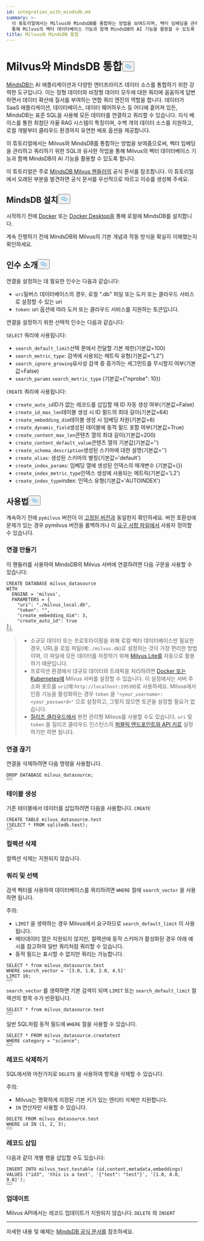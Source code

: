```yaml
---
id: integration_with_mindsdb.md
summary: >-
  이 튜토리얼에서는 Milvus와 MindsDB를 통합하는 방법을 보여드리며, 벡터 임베딩을 관리하고 쿼리하기 위한 SQL과 유사한 작업을
  통해 Milvus의 벡터 데이터베이스 기능과 함께 MindsDB의 AI 기능을 활용할 수 있도록 합니다.
title: Milvus와 MindsDB 통합
---
```

<h1 id="Integrate-Milvus-with-MindsDB" class="common-anchor-header">Milvus와 MindsDB 통합<button data-href="#Integrate-Milvus-with-MindsDB" class="anchor-icon" translate="no">
      <svg translate="no"
        aria-hidden="true"
        focusable="false"
        height="20"
        version="1.1"
        viewBox="0 0 16 16"
        width="16"
      >
        <path
          fill="#0092E4"
          fill-rule="evenodd"
          d="M4 9h1v1H4c-1.5 0-3-1.69-3-3.5S2.55 3 4 3h4c1.45 0 3 1.69 3 3.5 0 1.41-.91 2.72-2 3.25V8.59c.58-.45 1-1.27 1-2.09C10 5.22 8.98 4 8 4H4c-.98 0-2 1.22-2 2.5S3 9 4 9zm9-3h-1v1h1c1 0 2 1.22 2 2.5S13.98 12 13 12H9c-.98 0-2-1.22-2-2.5 0-.83.42-1.64 1-2.09V6.25c-1.09.53-2 1.84-2 3.25C6 11.31 7.55 13 9 13h4c1.45 0 3-1.69 3-3.5S14.5 6 13 6z"
        ></path>
      </svg>
    </button></h1><p><a href="https://docs.mindsdb.com/what-is-mindsdb">MindsDB는</a> AI 애플리케이션과 다양한 엔터프라이즈 데이터 소스를 통합하기 위한 강력한 도구입니다. 이는 정형 데이터와 비정형 데이터 모두에 대한 쿼리에 꼼꼼하게 답변하면서 데이터 확산에 질서를 부여하는 연합 쿼리 엔진의 역할을 합니다. 데이터가 SaaS 애플리케이션, 데이터베이스, 데이터 웨어하우스 등 어디에 흩어져 있든, MindsDB는 표준 SQL을 사용해 모든 데이터를 연결하고 쿼리할 수 있습니다. 지식 베이스를 통한 최첨단 자율 RAG 시스템이 특징이며, 수백 개의 데이터 소스를 지원하고, 로컬 개발부터 클라우드 환경까지 유연한 배포 옵션을 제공합니다.</p>
<p>이 튜토리얼에서는 Milvus와 MindsDB를 통합하는 방법을 보여줌으로써, 벡터 임베딩을 관리하고 쿼리하기 위한 SQL과 유사한 작업을 통해 Milvus의 벡터 데이터베이스 기능과 함께 MindsDB의 AI 기능을 활용할 수 있도록 합니다.</p>
<div class="alert note">
<p>이 튜토리얼은 주로 <a href="https://github.com/mindsdb/mindsdb/tree/main/mindsdb/integrations/handlers/milvus_handler">MindsDB Milvus 핸들러의</a> 공식 문서를 참조합니다. 이 튜토리얼에서 오래된 부분을 발견하면 공식 문서를 우선적으로 따르고 이슈를 생성해 주세요.</p>
</div>
<h2 id="Install-MindsDB" class="common-anchor-header">MindsDB 설치<button data-href="#Install-MindsDB" class="anchor-icon" translate="no">
      <svg translate="no"
        aria-hidden="true"
        focusable="false"
        height="20"
        version="1.1"
        viewBox="0 0 16 16"
        width="16"
      >
        <path
          fill="#0092E4"
          fill-rule="evenodd"
          d="M4 9h1v1H4c-1.5 0-3-1.69-3-3.5S2.55 3 4 3h4c1.45 0 3 1.69 3 3.5 0 1.41-.91 2.72-2 3.25V8.59c.58-.45 1-1.27 1-2.09C10 5.22 8.98 4 8 4H4c-.98 0-2 1.22-2 2.5S3 9 4 9zm9-3h-1v1h1c1 0 2 1.22 2 2.5S13.98 12 13 12H9c-.98 0-2-1.22-2-2.5 0-.83.42-1.64 1-2.09V6.25c-1.09.53-2 1.84-2 3.25C6 11.31 7.55 13 9 13h4c1.45 0 3-1.69 3-3.5S14.5 6 13 6z"
        ></path>
      </svg>
    </button></h2><p>시작하기 전에 <a href="https://docs.mindsdb.com/setup/self-hosted/docker">Docker</a> 또는 <a href="https://docs.mindsdb.com/setup/self-hosted/docker-desktop">Docker Desktop을</a> 통해 로컬에 MindsDB를 설치합니다.</p>
<p>계속 진행하기 전에 MindsDB와 Milvus의 기본 개념과 작동 방식을 확실히 이해했는지 확인하세요.</p>
<h2 id="Arguments-Introduction" class="common-anchor-header">인수 소개<button data-href="#Arguments-Introduction" class="anchor-icon" translate="no">
      <svg translate="no"
        aria-hidden="true"
        focusable="false"
        height="20"
        version="1.1"
        viewBox="0 0 16 16"
        width="16"
      >
        <path
          fill="#0092E4"
          fill-rule="evenodd"
          d="M4 9h1v1H4c-1.5 0-3-1.69-3-3.5S2.55 3 4 3h4c1.45 0 3 1.69 3 3.5 0 1.41-.91 2.72-2 3.25V8.59c.58-.45 1-1.27 1-2.09C10 5.22 8.98 4 8 4H4c-.98 0-2 1.22-2 2.5S3 9 4 9zm9-3h-1v1h1c1 0 2 1.22 2 2.5S13.98 12 13 12H9c-.98 0-2-1.22-2-2.5 0-.83.42-1.64 1-2.09V6.25c-1.09.53-2 1.84-2 3.25C6 11.31 7.55 13 9 13h4c1.45 0 3-1.69 3-3.5S14.5 6 13 6z"
        ></path>
      </svg>
    </button></h2><p>연결을 설정하는 데 필요한 인수는 다음과 같습니다:</p>
<ul>
<li><code translate="no">uri</code>밀버스 데이터베이스의 경우, 로컬 ".db" 파일 또는 도커 또는 클라우드 서비스로 설정할 수 있는 uri</li>
<li><code translate="no">token</code>: uri 옵션에 따라 도커 또는 클라우드 서비스를 지원하는 토큰입니다.</li>
</ul>
<p>연결을 설정하기 위한 선택적 인수는 다음과 같습니다:</p>
<p><code translate="no">SELECT</code> 쿼리에 사용됩니다:</p>
<ul>
<li><code translate="no">search_default_limit</code>선택 문에서 전달할 기본 제한(기본값=100)</li>
<li><code translate="no">search_metric_type</code>: 검색에 사용되는 메트릭 유형(기본값="L2")</li>
<li><code translate="no">search_ignore_growing</code>유사성 검색 중 증가하는 세그먼트를 무시할지 여부(기본값=False)</li>
<li><code translate="no">search_params</code> <code translate="no">search_metric_type</code> (기본값={"nprobe": 10})</li>
</ul>
<p><code translate="no">CREATE</code> 쿼리에 사용됩니다:</p>
<ul>
<li><code translate="no">create_auto_id</code>ID가 없는 레코드를 삽입할 때 ID 자동 생성 여부(기본값=False)</li>
<li><code translate="no">create_id_max_len</code>테이블 생성 시 ID 필드의 최대 길이(기본값=64)</li>
<li><code translate="no">create_embedding_dim</code>테이블 생성 시 임베딩 차원(기본값=8)</li>
<li><code translate="no">create_dynamic_field</code>생성된 테이블에 동적 필드 포함 여부(기본값=True)</li>
<li><code translate="no">create_content_max_len</code>콘텐츠 열의 최대 길이(기본값=200)</li>
<li><code translate="no">create_content_default_value</code>콘텐츠 열의 기본값(기본값='')</li>
<li><code translate="no">create_schema_description</code>생성된 스키마에 대한 설명(기본값='')</li>
<li><code translate="no">create_alias</code>: 생성된 스키마의 별칭(기본값='default')</li>
<li><code translate="no">create_index_params</code>: 임베딩 열에 생성된 인덱스의 매개변수 (기본값={})</li>
<li><code translate="no">create_index_metric_type</code>인덱스 생성에 사용되는 메트릭(기본값='L2')</li>
<li><code translate="no">create_index_type</code>index: 인덱스 유형(기본값='AUTOINDEX')</li>
</ul>
<h2 id="Usage" class="common-anchor-header">사용법<button data-href="#Usage" class="anchor-icon" translate="no">
      <svg translate="no"
        aria-hidden="true"
        focusable="false"
        height="20"
        version="1.1"
        viewBox="0 0 16 16"
        width="16"
      >
        <path
          fill="#0092E4"
          fill-rule="evenodd"
          d="M4 9h1v1H4c-1.5 0-3-1.69-3-3.5S2.55 3 4 3h4c1.45 0 3 1.69 3 3.5 0 1.41-.91 2.72-2 3.25V8.59c.58-.45 1-1.27 1-2.09C10 5.22 8.98 4 8 4H4c-.98 0-2 1.22-2 2.5S3 9 4 9zm9-3h-1v1h1c1 0 2 1.22 2 2.5S13.98 12 13 12H9c-.98 0-2-1.22-2-2.5 0-.83.42-1.64 1-2.09V6.25c-1.09.53-2 1.84-2 3.25C6 11.31 7.55 13 9 13h4c1.45 0 3-1.69 3-3.5S14.5 6 13 6z"
        ></path>
      </svg>
    </button></h2><p>계속하기 전에 <code translate="no">pymilvus</code> 버전이 이 <a href="https://github.com/mindsdb/mindsdb/blob/main/mindsdb/integrations/handlers/milvus_handler/requirements.txt">고정된 버전과</a> 동일한지 확인하세요. 버전 호환성에 문제가 있는 경우 pymilvus 버전을 롤백하거나 이 <a href="https://github.com/mindsdb/mindsdb/tree/main/mindsdb/integrations/handlers/milvus_handler">요구 사항 파일에서</a> 사용자 정의할 수 있습니다.</p>
<h3 id="Creating-connection" class="common-anchor-header">연결 만들기</h3><p>이 핸들러를 사용하여 MindsDB의 Milvus 서버에 연결하려면 다음 구문을 사용할 수 있습니다:</p>
<pre><code translate="no" class="language-sql"><span class="hljs-keyword">CREATE</span> DATABASE milvus_datasource
<span class="hljs-keyword">WITH</span>
  ENGINE <span class="hljs-operator">=</span> <span class="hljs-string">&#x27;milvus&#x27;</span>,
  PARAMETERS <span class="hljs-operator">=</span> {
    &quot;uri&quot;: &quot;./milvus_local.db&quot;,
    &quot;token&quot;: &quot;&quot;,
    &quot;create_embedding_dim&quot;: <span class="hljs-number">3</span>,
    &quot;create_auto_id&quot;: <span class="hljs-literal">true</span>
};
<button class="copy-code-btn"></button></code></pre>
<blockquote>
<ul>
<li>소규모 데이터 또는 프로토타이핑을 위해 로컬 벡터 데이터베이스만 필요한 경우, URL을 로컬 파일(예:<code translate="no">./milvus.db</code>)로 설정하는 것이 가장 편리한 방법이며, 이 파일에 모든 데이터를 저장하기 위해 <a href="https://milvus.io/docs/milvus_lite.md">Milvus Lite를</a> 자동으로 활용하기 때문입니다.</li>
<li>프로덕션 환경에서 대규모 데이터와 트래픽을 처리하려면 <a href="https://milvus.io/docs/install-overview.md">Docker 또는 Kubernetes에</a> Milvus 서버를 설정할 수 있습니다. 이 설정에서는 서버 주소와 포트를 <code translate="no">uri</code>(예:<code translate="no">http://localhost:19530</code>)로 사용하세요. Milvus에서 인증 기능을 활성화하는 경우 <code translate="no">token</code> 을 <code translate="no">&quot;&lt;your_username&gt;:&lt;your_password&gt;&quot;</code> 으로 설정하고, 그렇지 않으면 토큰을 설정할 필요가 없습니다.</li>
<li><a href="https://zilliz.com/cloud">질리즈 클라우드에서</a> 완전 관리형 Milvus를 사용할 수도 있습니다. <code translate="no">uri</code> 및 <code translate="no">token</code> 을 질리즈 클라우드 인스턴스의 <a href="https://docs.zilliz.com/docs/on-zilliz-cloud-console#cluster-details">퍼블릭 엔드포인트와 API 키로</a> 설정하기만 하면 됩니다.</li>
</ul>
</blockquote>
<h3 id="Dropping-connection" class="common-anchor-header">연결 끊기</h3><p>연결을 삭제하려면 다음 명령을 사용합니다.</p>
<pre><code translate="no" class="language-sql"><span class="hljs-keyword">DROP</span> DATABASE milvus_datasource;
<button class="copy-code-btn"></button></code></pre>
<h3 id="Creating-tables" class="common-anchor-header">테이블 생성</h3><p>기존 테이블에서 데이터를 삽입하려면 다음을 사용합니다. <code translate="no">CREATE</code></p>
<pre><code translate="no" class="language-sql"><span class="hljs-keyword">CREATE</span> <span class="hljs-keyword">TABLE</span> milvus_datasource.test
(<span class="hljs-keyword">SELECT</span> <span class="hljs-operator">*</span> <span class="hljs-keyword">FROM</span> sqlitedb.test);
<button class="copy-code-btn"></button></code></pre>
<h3 id="Dropping-collections" class="common-anchor-header">컬렉션 삭제</h3><p>컬렉션 삭제는 지원되지 않습니다.</p>
<h3 id="Querying-and-selecting" class="common-anchor-header">쿼리 및 선택</h3><p>검색 벡터를 사용하여 데이터베이스를 쿼리하려면 <code translate="no">WHERE</code> 절에 <code translate="no">search_vector</code> 을 사용하면 됩니다.</p>
<p>주의:</p>
<ul>
<li><code translate="no">LIMIT</code> 을 생략하는 경우 Milvus에서 요구하므로 <code translate="no">search_default_limit</code> 이 사용됩니다.</li>
<li>메타데이터 열은 지원되지 않지만, 컬렉션에 동적 스키마가 활성화된 경우 아래 예시를 참고하여 일반 쿼리처럼 쿼리할 수 있습니다.</li>
<li>동적 필드는 표시할 수 없지만 쿼리는 가능합니다.</li>
</ul>
<pre><code translate="no" class="language-sql"><span class="hljs-keyword">SELECT</span> <span class="hljs-operator">*</span> <span class="hljs-keyword">from</span> milvus_datasource.test
<span class="hljs-keyword">WHERE</span> search_vector <span class="hljs-operator">=</span> <span class="hljs-string">&#x27;[3.0, 1.0, 2.0, 4.5]&#x27;</span>
LIMIT <span class="hljs-number">10</span>;
<button class="copy-code-btn"></button></code></pre>
<p><code translate="no">search_vector</code> 를 생략하면 기본 검색이 되며 <code translate="no">LIMIT</code> 또는 <code translate="no">search_default_limit</code> 컬렉션의 항목 수가 반환됩니다.</p>
<pre><code translate="no" class="language-sql"><span class="hljs-keyword">SELECT</span> <span class="hljs-operator">*</span> <span class="hljs-keyword">from</span> milvus_datasource.test
<button class="copy-code-btn"></button></code></pre>
<p>일반 SQL처럼 동적 필드에 <code translate="no">WHERE</code> 절을 사용할 수 있습니다.</p>
<pre><code translate="no" class="language-sql"><span class="hljs-keyword">SELECT</span> <span class="hljs-operator">*</span> <span class="hljs-keyword">FROM</span> milvus_datasource.createtest
<span class="hljs-keyword">WHERE</span> category <span class="hljs-operator">=</span> &quot;science&quot;;
<button class="copy-code-btn"></button></code></pre>
<h3 id="Deleting-records" class="common-anchor-header">레코드 삭제하기</h3><p>SQL에서와 마찬가지로 <code translate="no">DELETE</code> 을 사용하여 항목을 삭제할 수 있습니다.</p>
<p>주의:</p>
<ul>
<li>Milvus는 명확하게 지정된 기본 키가 있는 엔티티 삭제만 지원합니다.</li>
<li><code translate="no">IN</code> 연산자만 사용할 수 있습니다.</li>
</ul>
<pre><code translate="no" class="language-sql"><span class="hljs-keyword">DELETE</span> <span class="hljs-keyword">FROM</span> milvus_datasource.test
<span class="hljs-keyword">WHERE</span> id <span class="hljs-keyword">IN</span> (<span class="hljs-number">1</span>, <span class="hljs-number">2</span>, <span class="hljs-number">3</span>);
<button class="copy-code-btn"></button></code></pre>
<h3 id="Inserting-records" class="common-anchor-header">레코드 삽입</h3><p>다음과 같이 개별 행을 삽입할 수도 있습니다:</p>
<pre><code translate="no" class="language-sql"><span class="hljs-keyword">INSERT</span> <span class="hljs-keyword">INTO</span> milvus_test.testable (id,content,metadata,embeddings)
<span class="hljs-keyword">VALUES</span> (&quot;id3&quot;, <span class="hljs-string">&#x27;this is a test&#x27;</span>, <span class="hljs-string">&#x27;{&quot;test&quot;: &quot;test&quot;}&#x27;</span>, <span class="hljs-string">&#x27;[1.0, 8.0, 9.0]&#x27;</span>);
<button class="copy-code-btn"></button></code></pre>
<h3 id="Updating" class="common-anchor-header">업데이트</h3><p>Milvus API에서는 레코드 업데이트가 지원되지 않습니다. <code translate="no">DELETE</code> 와 <code translate="no">INSERT</code></p>
<hr>
<p>자세한 내용 및 예제는 <a href="https://docs.mindsdb.com/what-is-mindsdb">MindsDB 공식 문서를</a> 참조하세요.</p>
